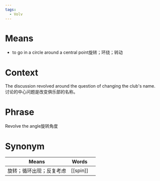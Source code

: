 ```yaml
---
tags:
  - Volv
---
```

# Means
- to go in a circle around a central point旋转；环绕；转动
# Context
The discussion revolved around the question of changing the club's name.讨论的中心问题是改变俱乐部的名称。
# Phrase
Revolve the angle旋转角度
# Synonym
| Means        | Words    |     |
| ------------ | -------- | --- |
| 旋转；循环出现；反复考虑 | [[spin]] |     |
